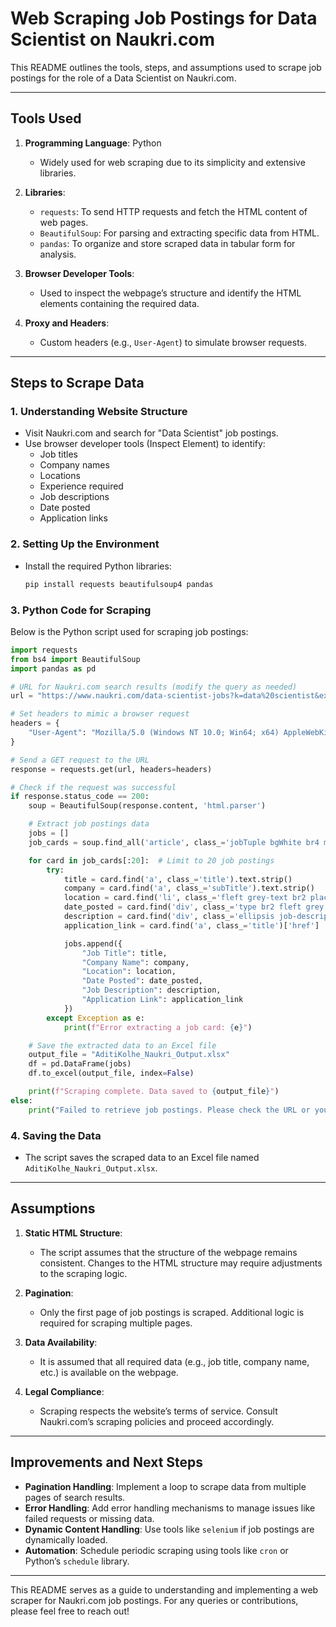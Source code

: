 # Web Scraping Job Postings for Data Scientist on Naukri.com

This README outlines the tools, steps, and assumptions used to scrape job postings for the role of a Data Scientist on Naukri.com.

---

## Tools Used

1. **Programming Language**: Python
   - Widely used for web scraping due to its simplicity and extensive libraries.

2. **Libraries**:
   - `requests`: To send HTTP requests and fetch the HTML content of web pages.
   - `BeautifulSoup`: For parsing and extracting specific data from HTML.
   - `pandas`: To organize and store scraped data in tabular form for analysis.

3. **Browser Developer Tools**:
   - Used to inspect the webpage’s structure and identify the HTML elements containing the required data.

4. **Proxy and Headers**:
   - Custom headers (e.g., `User-Agent`) to simulate browser requests.

---

## Steps to Scrape Data

### 1. Understanding Website Structure
- Visit Naukri.com and search for "Data Scientist" job postings.
- Use browser developer tools (Inspect Element) to identify:
  - Job titles
  - Company names
  - Locations
  - Experience required
  - Job descriptions
  - Date posted
  - Application links

### 2. Setting Up the Environment
- Install the required Python libraries:
  ```bash
  pip install requests beautifulsoup4 pandas
  ```

### 3. Python Code for Scraping

Below is the Python script used for scraping job postings:

```python
import requests
from bs4 import BeautifulSoup
import pandas as pd

# URL for Naukri.com search results (modify the query as needed)
url = "https://www.naukri.com/data-scientist-jobs?k=data%20scientist&experience=0&job_posted=last_7_days"

# Set headers to mimic a browser request
headers = {
    "User-Agent": "Mozilla/5.0 (Windows NT 10.0; Win64; x64) AppleWebKit/537.36 (KHTML, like Gecko) Chrome/91.0.4472.124 Safari/537.36"
}

# Send a GET request to the URL
response = requests.get(url, headers=headers)

# Check if the request was successful
if response.status_code == 200:
    soup = BeautifulSoup(response.content, 'html.parser')

    # Extract job postings data
    jobs = []
    job_cards = soup.find_all('article', class_='jobTuple bgWhite br4 mb-8')

    for card in job_cards[:20]:  # Limit to 20 job postings
        try:
            title = card.find('a', class_='title').text.strip()
            company = card.find('a', class_='subTitle').text.strip()
            location = card.find('li', class_='fleft grey-text br2 placeHolderLi location').text.strip()
            date_posted = card.find('div', class_='type br2 fleft grey').text.strip()
            description = card.find('div', class_='ellipsis job-description').text.strip()
            application_link = card.find('a', class_='title')['href']

            jobs.append({
                "Job Title": title,
                "Company Name": company,
                "Location": location,
                "Date Posted": date_posted,
                "Job Description": description,
                "Application Link": application_link
            })
        except Exception as e:
            print(f"Error extracting a job card: {e}")

    # Save the extracted data to an Excel file
    output_file = "AditiKolhe_Naukri_Output.xlsx"
    df = pd.DataFrame(jobs)
    df.to_excel(output_file, index=False)

    print(f"Scraping complete. Data saved to {output_file}")
else:
    print("Failed to retrieve job postings. Please check the URL or your internet connection.")
```

### 4. Saving the Data
- The script saves the scraped data to an Excel file named `AditiKolhe_Naukri_Output.xlsx`.

---

## Assumptions

1. **Static HTML Structure**:
   - The script assumes that the structure of the webpage remains consistent. Changes to the HTML structure may require adjustments to the scraping logic.

2. **Pagination**:
   - Only the first page of job postings is scraped. Additional logic is required for scraping multiple pages.

3. **Data Availability**:
   - It is assumed that all required data (e.g., job title, company name, etc.) is available on the webpage.

4. **Legal Compliance**:
   - Scraping respects the website’s terms of service. Consult Naukri.com’s scraping policies and proceed accordingly.

---

## Improvements and Next Steps

- **Pagination Handling**:
  Implement a loop to scrape data from multiple pages of search results.
- **Error Handling**:
  Add error handling mechanisms to manage issues like failed requests or missing data.
- **Dynamic Content Handling**:
  Use tools like `selenium` if job postings are dynamically loaded.
- **Automation**:
  Schedule periodic scraping using tools like `cron` or Python’s `schedule` library.

---

This README serves as a guide to understanding and implementing a web scraper for Naukri.com job postings. For any queries or contributions, please feel free to reach out!

